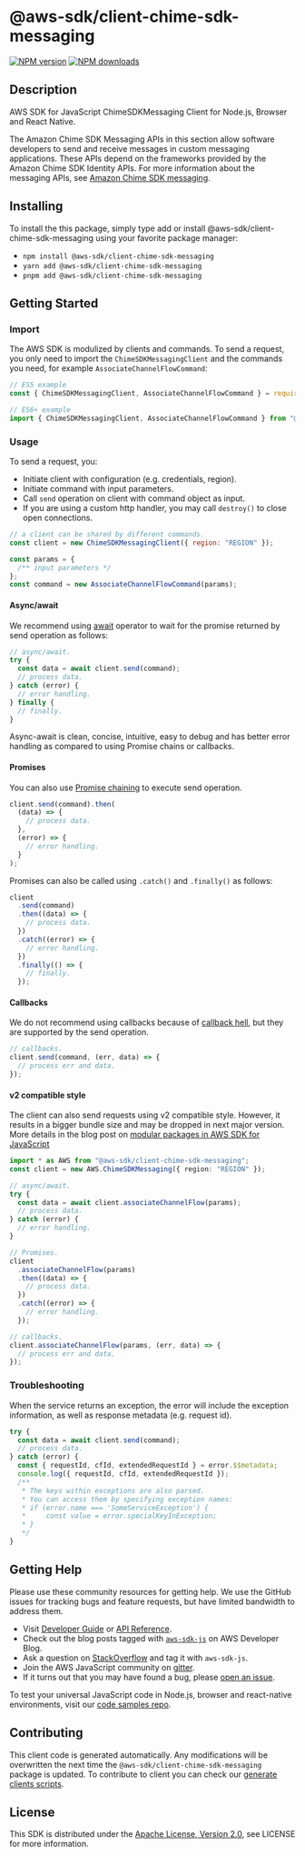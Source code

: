 <!-- generated file, do not edit directly -->

# @aws-sdk/client-chime-sdk-messaging

[![NPM version](https://img.shields.io/npm/v/@aws-sdk/client-chime-sdk-messaging/latest.svg)](https://www.npmjs.com/package/@aws-sdk/client-chime-sdk-messaging)
[![NPM downloads](https://img.shields.io/npm/dm/@aws-sdk/client-chime-sdk-messaging.svg)](https://www.npmjs.com/package/@aws-sdk/client-chime-sdk-messaging)

## Description

AWS SDK for JavaScript ChimeSDKMessaging Client for Node.js, Browser and React Native.

<p>The Amazon Chime SDK Messaging APIs in this section allow software developers to send
and receive messages in custom messaging applications. These APIs depend on the frameworks
provided by the Amazon Chime SDK Identity APIs. For more information about the messaging
APIs, see <a href="https://docs.aws.amazon.com/chime/latest/APIReference/API_Operations_Amazon_Chime_SDK_Messaging.html">Amazon Chime SDK messaging</a>.</p>

## Installing

To install the this package, simply type add or install @aws-sdk/client-chime-sdk-messaging
using your favorite package manager:

- `npm install @aws-sdk/client-chime-sdk-messaging`
- `yarn add @aws-sdk/client-chime-sdk-messaging`
- `pnpm add @aws-sdk/client-chime-sdk-messaging`

## Getting Started

### Import

The AWS SDK is modulized by clients and commands.
To send a request, you only need to import the `ChimeSDKMessagingClient` and
the commands you need, for example `AssociateChannelFlowCommand`:

```js
// ES5 example
const { ChimeSDKMessagingClient, AssociateChannelFlowCommand } = require("@aws-sdk/client-chime-sdk-messaging");
```

```ts
// ES6+ example
import { ChimeSDKMessagingClient, AssociateChannelFlowCommand } from "@aws-sdk/client-chime-sdk-messaging";
```

### Usage

To send a request, you:

- Initiate client with configuration (e.g. credentials, region).
- Initiate command with input parameters.
- Call `send` operation on client with command object as input.
- If you are using a custom http handler, you may call `destroy()` to close open connections.

```js
// a client can be shared by different commands.
const client = new ChimeSDKMessagingClient({ region: "REGION" });

const params = {
  /** input parameters */
};
const command = new AssociateChannelFlowCommand(params);
```

#### Async/await

We recommend using [await](https://developer.mozilla.org/en-US/docs/Web/JavaScript/Reference/Operators/await)
operator to wait for the promise returned by send operation as follows:

```js
// async/await.
try {
  const data = await client.send(command);
  // process data.
} catch (error) {
  // error handling.
} finally {
  // finally.
}
```

Async-await is clean, concise, intuitive, easy to debug and has better error handling
as compared to using Promise chains or callbacks.

#### Promises

You can also use [Promise chaining](https://developer.mozilla.org/en-US/docs/Web/JavaScript/Guide/Using_promises#chaining)
to execute send operation.

```js
client.send(command).then(
  (data) => {
    // process data.
  },
  (error) => {
    // error handling.
  }
);
```

Promises can also be called using `.catch()` and `.finally()` as follows:

```js
client
  .send(command)
  .then((data) => {
    // process data.
  })
  .catch((error) => {
    // error handling.
  })
  .finally(() => {
    // finally.
  });
```

#### Callbacks

We do not recommend using callbacks because of [callback hell](http://callbackhell.com/),
but they are supported by the send operation.

```js
// callbacks.
client.send(command, (err, data) => {
  // process err and data.
});
```

#### v2 compatible style

The client can also send requests using v2 compatible style.
However, it results in a bigger bundle size and may be dropped in next major version. More details in the blog post
on [modular packages in AWS SDK for JavaScript](https://aws.amazon.com/blogs/developer/modular-packages-in-aws-sdk-for-javascript/)

```ts
import * as AWS from "@aws-sdk/client-chime-sdk-messaging";
const client = new AWS.ChimeSDKMessaging({ region: "REGION" });

// async/await.
try {
  const data = await client.associateChannelFlow(params);
  // process data.
} catch (error) {
  // error handling.
}

// Promises.
client
  .associateChannelFlow(params)
  .then((data) => {
    // process data.
  })
  .catch((error) => {
    // error handling.
  });

// callbacks.
client.associateChannelFlow(params, (err, data) => {
  // process err and data.
});
```

### Troubleshooting

When the service returns an exception, the error will include the exception information,
as well as response metadata (e.g. request id).

```js
try {
  const data = await client.send(command);
  // process data.
} catch (error) {
  const { requestId, cfId, extendedRequestId } = error.$$metadata;
  console.log({ requestId, cfId, extendedRequestId });
  /**
   * The keys within exceptions are also parsed.
   * You can access them by specifying exception names:
   * if (error.name === 'SomeServiceException') {
   *     const value = error.specialKeyInException;
   * }
   */
}
```

## Getting Help

Please use these community resources for getting help.
We use the GitHub issues for tracking bugs and feature requests, but have limited bandwidth to address them.

- Visit [Developer Guide](https://docs.aws.amazon.com/sdk-for-javascript/v3/developer-guide/welcome.html)
  or [API Reference](https://docs.aws.amazon.com/AWSJavaScriptSDK/v3/latest/index.html).
- Check out the blog posts tagged with [`aws-sdk-js`](https://aws.amazon.com/blogs/developer/tag/aws-sdk-js/)
  on AWS Developer Blog.
- Ask a question on [StackOverflow](https://stackoverflow.com/questions/tagged/aws-sdk-js) and tag it with `aws-sdk-js`.
- Join the AWS JavaScript community on [gitter](https://gitter.im/aws/aws-sdk-js-v3).
- If it turns out that you may have found a bug, please [open an issue](https://github.com/aws/aws-sdk-js-v3/issues/new/choose).

To test your universal JavaScript code in Node.js, browser and react-native environments,
visit our [code samples repo](https://github.com/aws-samples/aws-sdk-js-tests).

## Contributing

This client code is generated automatically. Any modifications will be overwritten the next time the `@aws-sdk/client-chime-sdk-messaging` package is updated.
To contribute to client you can check our [generate clients scripts](https://github.com/aws/aws-sdk-js-v3/tree/main/scripts/generate-clients).

## License

This SDK is distributed under the
[Apache License, Version 2.0](http://www.apache.org/licenses/LICENSE-2.0),
see LICENSE for more information.
